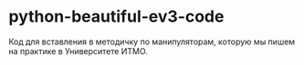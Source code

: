 # python-beautiful-ev3-code

Код для вставления в методичку по манипуляторам, которую мы пишем на практике в Университете ИТМО.
